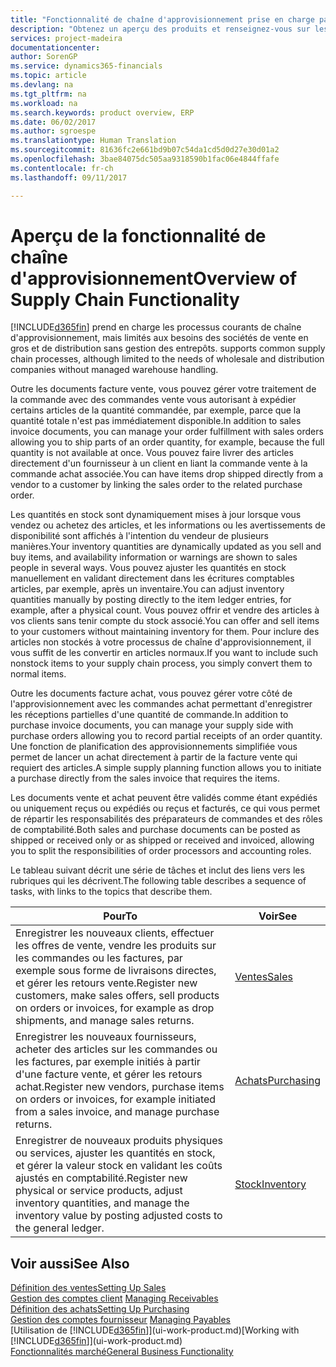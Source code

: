 ```yaml
---
title: "Fonctionnalité de chaîne d'approvisionnement prise en charge par Financials| Microsoft Docs"
description: "Obtenez un aperçu des produits et renseignez-vous sur les concepts et processus principaux de chaîne d'approvisionnement qui font partie de la solution ERP."
services: project-madeira
documentationcenter: 
author: SorenGP
ms.service: dynamics365-financials
ms.topic: article
ms.devlang: na
ms.tgt_pltfrm: na
ms.workload: na
ms.search.keywords: product overview, ERP
ms.date: 06/02/2017
ms.author: sgroespe
ms.translationtype: Human Translation
ms.sourcegitcommit: 81636fc2e661bd9b07c54da1cd5d0d27e30d01a2
ms.openlocfilehash: 3bae84075dc505aa9318590b1fac06e4844ffafe
ms.contentlocale: fr-ch
ms.lasthandoff: 09/11/2017

---
```

# <a name="overview-of-supply-chain-functionality"></a><span data-ttu-id="13da1-103">Aperçu de la fonctionnalité de chaîne d'approvisionnement</span><span class="sxs-lookup"><span data-stu-id="13da1-103">Overview of Supply Chain Functionality</span></span>
[!INCLUDE[d365fin](includes/d365fin_md.md)]<span data-ttu-id="13da1-104"> prend en charge les processus courants de chaîne d'approvisionnement, mais limités aux besoins des sociétés de vente en gros et de distribution sans gestion des entrepôts.</span><span class="sxs-lookup"><span data-stu-id="13da1-104"> supports common supply chain processes, although limited to the needs of wholesale and distribution companies without managed warehouse handling.</span></span>

<span data-ttu-id="13da1-105">Outre les documents facture vente, vous pouvez gérer votre traitement de la commande avec des commandes vente vous autorisant à expédier certains articles de la quantité commandée, par exemple, parce que la quantité totale n'est pas immédiatement disponible.</span><span class="sxs-lookup"><span data-stu-id="13da1-105">In addition to sales invoice documents, you can manage your order fulfillment with sales orders allowing you to ship parts of an order quantity, for example, because the full quantity is not available at once.</span></span> <span data-ttu-id="13da1-106">Vous pouvez faire livrer des articles directement d'un fournisseur à un client en liant la commande vente à la commande achat associée.</span><span class="sxs-lookup"><span data-stu-id="13da1-106">You can have items drop shipped directly from a vendor to a customer by linking the sales order to the related purchase order.</span></span>

<span data-ttu-id="13da1-107">Les quantités en stock sont dynamiquement mises à jour lorsque vous vendez ou achetez des articles, et les informations ou les avertissements de disponibilité sont affichés à l'intention du vendeur de plusieurs manières.</span><span class="sxs-lookup"><span data-stu-id="13da1-107">Your inventory quantities are dynamically updated as you sell and buy items, and availability information or warnings are shown to sales people in several ways.</span></span> <span data-ttu-id="13da1-108">Vous pouvez ajuster les quantités en stock manuellement en validant directement dans les écritures comptables articles, par exemple, après un inventaire.</span><span class="sxs-lookup"><span data-stu-id="13da1-108">You can adjust inventory quantities manually by posting directly to the item ledger entries, for example, after a physical count.</span></span> <span data-ttu-id="13da1-109">Vous pouvez offrir et vendre des articles à vos clients sans tenir compte du stock associé.</span><span class="sxs-lookup"><span data-stu-id="13da1-109">You can offer and sell items to your customers without maintaining inventory for them.</span></span> <span data-ttu-id="13da1-110">Pour inclure des articles non stockés à votre processus de chaîne d'approvisionnement, il vous suffit de les convertir en articles normaux.</span><span class="sxs-lookup"><span data-stu-id="13da1-110">If you want to include such nonstock items to your supply chain process, you simply convert them to normal items.</span></span>

<span data-ttu-id="13da1-111">Outre les documents facture achat, vous pouvez gérer votre côté de l'approvisionnement avec les commandes achat permettant d'enregistrer les réceptions partielles d'une quantité de commande.</span><span class="sxs-lookup"><span data-stu-id="13da1-111">In addition to purchase invoice documents, you can manage your supply side with purchase orders allowing you to record partial receipts of an order quantity.</span></span> <span data-ttu-id="13da1-112">Une fonction de planification des approvisionnements simplifiée vous permet de lancer un achat directement à partir de la facture vente qui requiert des articles.</span><span class="sxs-lookup"><span data-stu-id="13da1-112">A simple supply planning function allows you to initiate a purchase directly from the sales invoice that requires the items.</span></span>

<span data-ttu-id="13da1-113">Les documents vente et achat peuvent être validés comme étant expédiés ou uniquement reçus ou expédiés ou reçus et facturés, ce qui vous permet de répartir les responsabilités des préparateurs de commandes et des rôles de comptabilité.</span><span class="sxs-lookup"><span data-stu-id="13da1-113">Both sales and purchase documents can be posted as shipped or received only or as shipped or received and invoiced, allowing you to split the responsibilities of order processors and accounting roles.</span></span>

<span data-ttu-id="13da1-114">Le tableau suivant décrit une série de tâches et inclut des liens vers les rubriques qui les décrivent.</span><span class="sxs-lookup"><span data-stu-id="13da1-114">The following table describes a sequence of tasks, with links to the topics that describe them.</span></span>

| <span data-ttu-id="13da1-115">Pour</span><span class="sxs-lookup"><span data-stu-id="13da1-115">To</span></span> | <span data-ttu-id="13da1-116">Voir</span><span class="sxs-lookup"><span data-stu-id="13da1-116">See</span></span> |
| --- | --- |
| <span data-ttu-id="13da1-117">Enregistrer les nouveaux clients, effectuer les offres de vente, vendre les produits sur les commandes ou les factures, par exemple sous forme de livraisons directes, et gérer les retours vente.</span><span class="sxs-lookup"><span data-stu-id="13da1-117">Register new customers, make sales offers, sell products on orders or invoices, for example as drop shipments, and manage sales returns.</span></span> |[<span data-ttu-id="13da1-118">Ventes</span><span class="sxs-lookup"><span data-stu-id="13da1-118">Sales</span></span>](sales-manage-sales.md) |
| <span data-ttu-id="13da1-119">Enregistrer les nouveaux fournisseurs, acheter des articles sur les commandes ou les factures, par exemple initiés à partir d'une facture vente, et gérer les retours achat.</span><span class="sxs-lookup"><span data-stu-id="13da1-119">Register new vendors, purchase items on orders or invoices, for example initiated from a sales invoice, and manage purchase returns.</span></span> |[<span data-ttu-id="13da1-120">Achats</span><span class="sxs-lookup"><span data-stu-id="13da1-120">Purchasing</span></span>](purchasing-manage-purchasing.md) |
| <span data-ttu-id="13da1-121">Enregistrer de nouveaux produits physiques ou services, ajuster les quantités en stock, et gérer la valeur stock en validant les coûts ajustés en comptabilité.</span><span class="sxs-lookup"><span data-stu-id="13da1-121">Register new physical or service products, adjust inventory quantities, and manage the inventory value by posting adjusted costs to the general ledger.</span></span> |[<span data-ttu-id="13da1-122">Stock</span><span class="sxs-lookup"><span data-stu-id="13da1-122">Inventory</span></span>](inventory-manage-inventory.md) |

## <a name="see-also"></a><span data-ttu-id="13da1-123">Voir aussi</span><span class="sxs-lookup"><span data-stu-id="13da1-123">See Also</span></span>
[<span data-ttu-id="13da1-124">Définition des ventes</span><span class="sxs-lookup"><span data-stu-id="13da1-124">Setting Up Sales</span></span>](sales-setup-sales.md)  
<span data-ttu-id="13da1-125">[Gestion des comptes client](receivables-manage-receivables.md)   </span><span class="sxs-lookup"><span data-stu-id="13da1-125">[Managing Receivables](receivables-manage-receivables.md)   </span></span>  
[<span data-ttu-id="13da1-126">Définition des achats</span><span class="sxs-lookup"><span data-stu-id="13da1-126">Setting Up Purchasing</span></span>](purchasing-setup-purchasing.md)  
<span data-ttu-id="13da1-127">[Gestion des comptes fournisseur](payables-manage-payables.md)  </span><span class="sxs-lookup"><span data-stu-id="13da1-127">[Managing Payables](payables-manage-payables.md)  </span></span>  
<span data-ttu-id="13da1-128">[Utilisation de [!INCLUDE[d365fin](includes/d365fin_md.md)]](ui-work-product.md)</span><span class="sxs-lookup"><span data-stu-id="13da1-128">[Working with [!INCLUDE[d365fin](includes/d365fin_md.md)]](ui-work-product.md)</span></span>  
[<span data-ttu-id="13da1-129">Fonctionnalités marché</span><span class="sxs-lookup"><span data-stu-id="13da1-129">General Business Functionality</span></span>](ui-across-business-areas.md)

